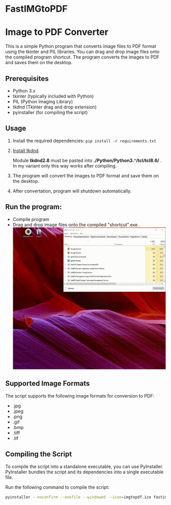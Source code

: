 # FastIMGtoPDF

# Image to PDF Converter

This is a simple Python program that converts image files to PDF format using the tkinter and PIL libraries. You can drag and drop image files onto the compiled program shortcut. The program converts the images to PDF and saves them on the desktop.

## Prerequisites

- Python 3.x
- tkinter (typically included with Python)
- PIL (Python Imaging Library)
- tkdnd (Tkinter drag and drop extension)
- pyinstaller (for compiling the script)

## Usage

1. Install the required dependencies:
   `pip install -r requirements.txt`
2. [Install tkdnd](https://youtu.be/JIy0QjwQBl0?t=75).

   Module **tkdnd2.8** must be pasted into **./Python/Python3.^/tcl/tcl8.6/** . In my variant only this way works after compiling.

3. The program will convert the images to PDF format and save them on the desktop.
4. After convertation, program will shutdown automatically.

## Run the program:

- Compile program
- Drag and drop image files onto the compiled "shortcut".exe .
  ![Alt text](media/convert.gif)

## Supported Image Formats

The script supports the following image formats for conversion to PDF:

- .jpg
- .jpeg
- .png
- .gif
- .bmp
- .tiff
- .tif

## Compiling the Script

To compile the script into a standalone executable, you can use PyInstaller. PyInstaller bundles the script and its dependencies into a single executable file.

Run the following command to compile the script:

```bash
pyinstaller --noconfirm --onefile --windowed --icon=imgtopdf.ico fastimgtopdf.py
```
